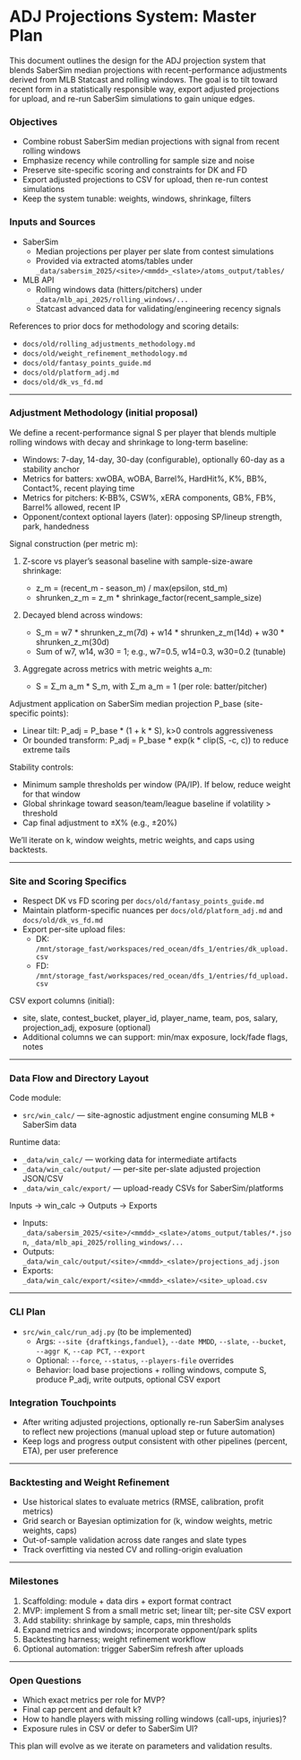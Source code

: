 # ADJ Projections System: Master Plan

This document outlines the design for the ADJ projection system that blends SaberSim median projections with recent-performance adjustments derived from MLB Statcast and rolling windows. The goal is to tilt toward recent form in a statistically responsible way, export adjusted projections for upload, and re-run SaberSim simulations to gain unique edges.

### Objectives
- Combine robust SaberSim median projections with signal from recent rolling windows
- Emphasize recency while controlling for sample size and noise
- Preserve site-specific scoring and constraints for DK and FD
- Export adjusted projections to CSV for upload, then re-run contest simulations
- Keep the system tunable: weights, windows, shrinkage, filters

### Inputs and Sources
- SaberSim
  - Median projections per player per slate from contest simulations
  - Provided via extracted atoms/tables under `_data/sabersim_2025/<site>/<mmdd>_<slate>/atoms_output/tables/`
- MLB API
  - Rolling windows data (hitters/pitchers) under `_data/mlb_api_2025/rolling_windows/...`
  - Statcast advanced data for validating/engineering recency signals

References to prior docs for methodology and scoring details:
- `docs/old/rolling_adjustments_methodology.md`
- `docs/old/weight_refinement_methodology.md`
- `docs/old/fantasy_points_guide.md`
- `docs/old/platform_adj.md`
- `docs/old/dk_vs_fd.md`

---

### Adjustment Methodology (initial proposal)

We define a recent-performance signal S per player that blends multiple rolling windows with decay and shrinkage to long-term baseline:

- Windows: 7-day, 14-day, 30-day (configurable), optionally 60-day as a stability anchor
- Metrics for batters: xwOBA, wOBA, Barrel%, HardHit%, K%, BB%, Contact%, recent playing time
- Metrics for pitchers: K-BB%, CSW%, xERA components, GB%, FB%, Barrel% allowed, recent IP
- Opponent/context optional layers (later): opposing SP/lineup strength, park, handedness

Signal construction (per metric m):

1) Z-score vs player’s seasonal baseline with sample-size-aware shrinkage:
   - z_m = (recent_m - season_m) / max(epsilon, std_m)
   - shrunken_z_m = z_m * shrinkage_factor(recent_sample_size)

2) Decayed blend across windows:
   - S_m = w7 * shrunken_z_m(7d) + w14 * shrunken_z_m(14d) + w30 * shrunken_z_m(30d)
   - Sum of w7, w14, w30 = 1; e.g., w7=0.5, w14=0.3, w30=0.2 (tunable)

3) Aggregate across metrics with metric weights a_m:
   - S = Σ_m a_m * S_m,  with Σ_m a_m = 1 (per role: batter/pitcher)

Adjustment application on SaberSim median projection P_base (site-specific points):
- Linear tilt: P_adj = P_base * (1 + k * S), k>0 controls aggressiveness
- Or bounded transform: P_adj = P_base * exp(k * clip(S, -c, c)) to reduce extreme tails

Stability controls:
- Minimum sample thresholds per window (PA/IP). If below, reduce weight for that window
- Global shrinkage toward season/team/league baseline if volatility > threshold
- Cap final adjustment to ±X% (e.g., ±20%)

We’ll iterate on k, window weights, metric weights, and caps using backtests.

---

### Site and Scoring Specifics
- Respect DK vs FD scoring per `docs/old/fantasy_points_guide.md`
- Maintain platform-specific nuances per `docs/old/platform_adj.md` and `docs/old/dk_vs_fd.md`
- Export per-site upload files:
  - DK: `/mnt/storage_fast/workspaces/red_ocean/dfs_1/entries/dk_upload.csv`
  - FD: `/mnt/storage_fast/workspaces/red_ocean/dfs_1/entries/fd_upload.csv`

CSV export columns (initial):
- site, slate, contest_bucket, player_id, player_name, team, pos, salary, projection_adj, exposure (optional)
- Additional columns we can support: min/max exposure, lock/fade flags, notes

---

### Data Flow and Directory Layout

Code module:
- `src/win_calc/` — site-agnostic adjustment engine consuming MLB + SaberSim data

Runtime data:
- `_data/win_calc/` — working data for intermediate artifacts
- `_data/win_calc/output/` — per-site per-slate adjusted projection JSON/CSV
- `_data/win_calc/export/` — upload-ready CSVs for SaberSim/platforms

Inputs → win_calc → Outputs → Exports

- Inputs: `_data/sabersim_2025/<site>/<mmdd>_<slate>/atoms_output/tables/*.json`, `_data/mlb_api_2025/rolling_windows/...`
- Outputs: `_data/win_calc/output/<site>/<mmdd>_<slate>/projections_adj.json`
- Exports: `_data/win_calc/export/<site>/<mmdd>_<slate>/<site>_upload.csv`

---

### CLI Plan
- `src/win_calc/run_adj.py` (to be implemented)
  - Args: `--site {draftkings,fanduel}`, `--date MMDD`, `--slate`, `--bucket`, `--aggr K`, `--cap PCT`, `--export`
  - Optional: `--force`, `--status`, `--players-file` overrides
  - Behavior: load base projections + rolling windows, compute S, produce P_adj, write outputs, optional CSV export

### Integration Touchpoints
- After writing adjusted projections, optionally re-run SaberSim analyses to reflect new projections (manual upload step or future automation)
- Keep logs and progress output consistent with other pipelines (percent, ETA), per user preference

---

### Backtesting and Weight Refinement
- Use historical slates to evaluate metrics (RMSE, calibration, profit metrics)
- Grid search or Bayesian optimization for (k, window weights, metric weights, caps)
- Out-of-sample validation across date ranges and slate types
- Track overfitting via nested CV and rolling-origin evaluation

---

### Milestones
1) Scaffolding: module + data dirs + export format contract
2) MVP: implement S from a small metric set; linear tilt; per-site CSV export
3) Add stability: shrinkage by sample, caps, min thresholds
4) Expand metrics and windows; incorporate opponent/park splits
5) Backtesting harness; weight refinement workflow
6) Optional automation: trigger SaberSim refresh after uploads

---

### Open Questions
- Which exact metrics per role for MVP?
- Final cap percent and default k?
- How to handle players with missing rolling windows (call-ups, injuries)?
- Exposure rules in CSV or defer to SaberSim UI?

This plan will evolve as we iterate on parameters and validation results.
